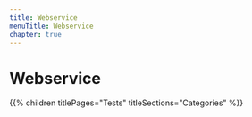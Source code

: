 ```yaml
---
title: Webservice
menuTitle: Webservice
chapter: true
---
```


# Webservice

{{% children titlePages="Tests" titleSections="Categories" %}}
